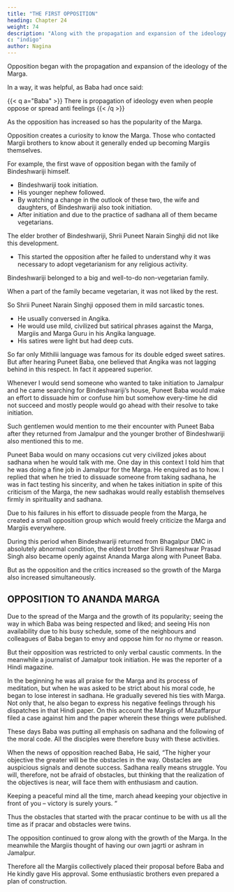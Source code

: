 ```yaml
---
title: "THE FIRST OPPOSITION"
heading: Chapter 24
weight: 74
description: "Along with the propagation and expansion of the ideology of the Marga, opposition also began"
c: "indigo"
author: Nagina
---
```



Opposition began with the propagation and expansion of the ideology of the Marga. 

In a way, it was helpful, as Baba had once said:

{{< q a="Baba" >}}
There is propagation of ideology even when people oppose or spread anti feelings
{{< /q >}}


<!-- I have also felt that the propagation of our ideology has advanced hand in hand with its opposition.  -->

As the opposition has increased so has the popularity of the Marga.

Opposition creates a curiosity to know the Marga. Those who contacted Margii brothers to know about it generally ended up becoming Margiis themselves. 

For example, the first wave of opposition began with the family of Bindeshwariji himself.

- Bindeshwariji took initiation.
- His younger nephew followed. 
- By watching a change in the outlook of these two, the wife and daughters, of Bindeshwariji also took initiation.
- After initiation and due to the practice of sadhana all of them became vegetarians.

The elder brother of Bindeshwariji, Shrii Puneet Narain Singhji did not like this development.
- This started the opposition after he failed to understand why it was necessary to adopt vegetarianism for any religious activity. 

Bindeshwariji belonged to a big and well-to-do non-vegetarian family.

 <!-- and the whole family right from a child to the old men was non-vegetarian.  -->

When a part of the family became vegetarian, it was not liked by the rest.

So Shrii Puneet Narain Singhji opposed them in mild sarcastic tones. 
- He usually conversed in Angika. 
- He would use mild, civilized but satirical phrases against the Marga, Margiis and Marga Guru in his Angika language. 
- His satires were light but had deep cuts.

So far only Mithilii language was famous for its double edged sweet satires. But after hearing Puneet Baba, one  believed that Angika was not lagging behind in this respect. In fact it appeared superior.

Whenever I would send someone who wanted to take initiation to Jamalpur and
he came searching for Bindeshwariji’s house, Puneet Baba would make an effort to
dissuade him or confuse him but somehow every-time he did not succeed and mostly
people would go ahead with their resolve to take initiation. 

Such gentlemen would mention to me their encounter with Puneet Baba after they returned from Jamalpur and
the younger brother of Bindeshwariji also mentioned this to me.

Puneet Baba would on many occasions cut very civilized jokes about sadhana when he would talk with me. One day in this context I told him that he was doing a fine job in Jamalpur for the Marga. He enquired as to how. I replied that when he tried to dissuade someone from taking sadhana, he was in fact testing his sincerity, and when
he takes initiation in spite of this criticism of the Marga, the new sadhakas would really
establish themselves firmly in spirituality and sadhana.

Due to his failures in his effort to dissuade people from the Marga, he created a small opposition group which would freely criticize the Marga and Margiis everywhere.

During this period when Bindeshwariji returned from Bhagalpur DMC in absolutely abnormal condition, the eldest brother Shrii Rameshwar Prasad Singh also became openly against Ananda Marga along with Puneet Baba. 

But as the opposition and the critics increased so the growth of the Marga also increased simultaneously.


## OPPOSITION TO ANANDA MARGA

Due to the spread of the Marga and the growth of its popularity; seeing the way in which Baba was being respected and liked; and seeing His non availability due to his busy schedule, some of the neighbours and colleagues of Baba began to envy and oppose him for no rhyme or reason. 

But their opposition was restricted to only verbal caustic comments. In the meanwhile a journalist of Jamalpur took initiation. He was the reporter of a Hindi magazine.

In the beginning he was all praise for the Marga and its process of meditation, but when he was asked to be strict about his moral code, he began to lose interest in sadhana. He gradually severed his ties with Marga. Not only that, he also began to express his negative feelings through his dispatches in that Hindi paper. On this
account the Margiis of Muzaffarpur filed a case against him and the paper wherein
these things were published.

These days Baba was putting all emphasis on sadhana and the following of the moral code. All the disciples were therefore busy with these activities. 

When the news of opposition reached Baba, He said, “The higher your objective the greater will be the obstacles in the way. Obstacles are auspicious signals and denote success. Sadhana really means struggle. You will, therefore, not be afraid of obstacles, but thinking that the realization of the objectives is near, will face them
with enthusiasm and caution. 

Keeping a peaceful mind all the time, march ahead keeping your objective in front of you – victory is surely yours. “ 

Thus the obstacles that started with the pracar continue to be with us all the time as if pracar and obstacles were twins. 

The opposition continued to grow along with the growth of the Marga. In the meanwhile the Margiis thought of having our own jagrti or ashram in Jamalpur. 

Therefore all the Margiis collectively placed their proposal before Baba and He kindly gave His approval. Some enthusiastic brothers even prepared a plan of construction. 

